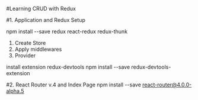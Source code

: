 #Learning CRUD with Redux

#1. Application and Redux Setup

npm install --save redux react-redux redux-thunk

1. Create Store
2. Apply middlewares
3. Provider

install extension redux-devtools
npm install --save redux-devtools-extension

#2. React Router v.4 and Index Page
npm install --save react-router@4.0.0-alpha.5